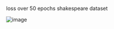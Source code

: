  loss over 50 epochs shakespeare dataset

![image](https://github.com/user-attachments/assets/96855cfa-74c2-4978-be20-ba82b4d8352e)
